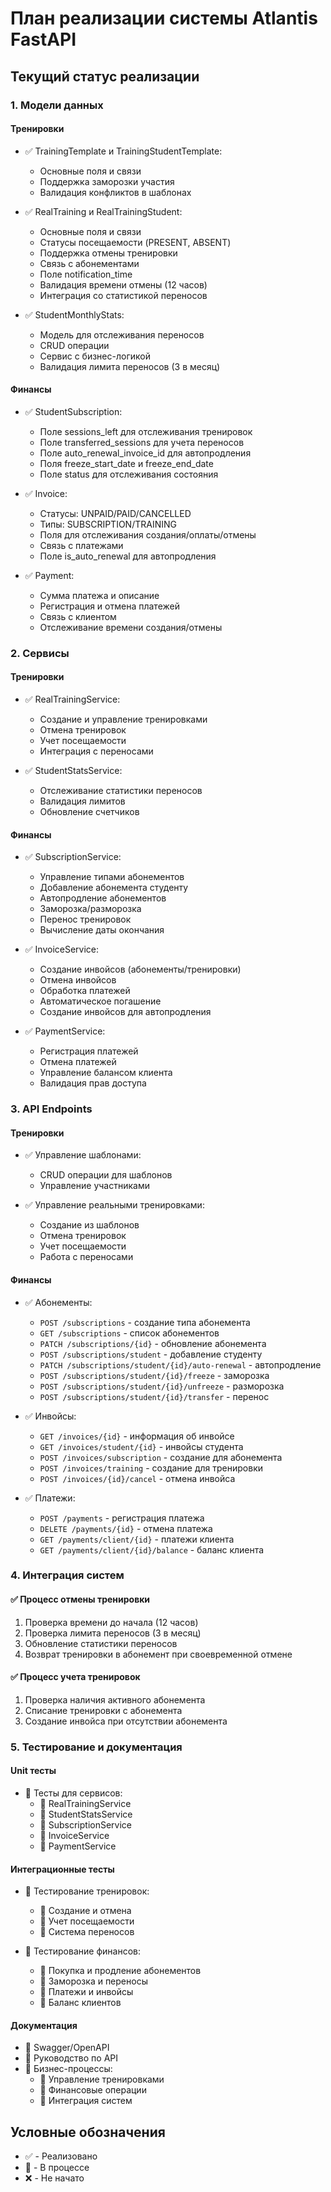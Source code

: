 # План реализации системы Atlantis FastAPI

## Текущий статус реализации

### 1. Модели данных

#### Тренировки
- ✅ TrainingTemplate и TrainingStudentTemplate:
  - Основные поля и связи
  - Поддержка заморозки участия
  - Валидация конфликтов в шаблонах

- ✅ RealTraining и RealTrainingStudent:
  - Основные поля и связи
  - Статусы посещаемости (PRESENT, ABSENT)
  - Поддержка отмены тренировки
  - Связь с абонементами
  - Поле notification_time
  - Валидация времени отмены (12 часов)
  - Интеграция со статистикой переносов

- ✅ StudentMonthlyStats:
  - Модель для отслеживания переносов
  - CRUD операции
  - Сервис с бизнес-логикой
  - Валидация лимита переносов (3 в месяц)

#### Финансы
- ✅ StudentSubscription:
  - Поле sessions_left для отслеживания тренировок
  - Поле transferred_sessions для учета переносов
  - Поле auto_renewal_invoice_id для автопродления
  - Поля freeze_start_date и freeze_end_date
  - Поле status для отслеживания состояния

- ✅ Invoice:
  - Статусы: UNPAID/PAID/CANCELLED
  - Типы: SUBSCRIPTION/TRAINING
  - Поля для отслеживания создания/оплаты/отмены
  - Связь с платежами
  - Поле is_auto_renewal для автопродления

- ✅ Payment:
  - Сумма платежа и описание
  - Регистрация и отмена платежей
  - Связь с клиентом
  - Отслеживание времени создания/отмены

### 2. Сервисы

#### Тренировки
- ✅ RealTrainingService:
  - Создание и управление тренировками
  - Отмена тренировок
  - Учет посещаемости
  - Интеграция с переносами

- ✅ StudentStatsService:
  - Отслеживание статистики переносов
  - Валидация лимитов
  - Обновление счетчиков

#### Финансы
- ✅ SubscriptionService:
  - Управление типами абонементов
  - Добавление абонемента студенту
  - Автопродление абонементов
  - Заморозка/разморозка
  - Перенос тренировок
  - Вычисление даты окончания

- ✅ InvoiceService:
  - Создание инвойсов (абонементы/тренировки)
  - Отмена инвойсов
  - Обработка платежей
  - Автоматическое погашение
  - Создание инвойсов для автопродления

- ✅ PaymentService:
  - Регистрация платежей
  - Отмена платежей
  - Управление балансом клиента
  - Валидация прав доступа

### 3. API Endpoints

#### Тренировки
- ✅ Управление шаблонами:
  - CRUD операции для шаблонов
  - Управление участниками

- ✅ Управление реальными тренировками:
  - Создание из шаблонов
  - Отмена тренировок
  - Учет посещаемости
  - Работа с переносами

#### Финансы
- ✅ Абонементы:
  - `POST /subscriptions` - создание типа абонемента
  - `GET /subscriptions` - список абонементов
  - `PATCH /subscriptions/{id}` - обновление абонемента
  - `POST /subscriptions/student` - добавление студенту
  - `PATCH /subscriptions/student/{id}/auto-renewal` - автопродление
  - `POST /subscriptions/student/{id}/freeze` - заморозка
  - `POST /subscriptions/student/{id}/unfreeze` - разморозка
  - `POST /subscriptions/student/{id}/transfer` - перенос

- ✅ Инвойсы:
  - `GET /invoices/{id}` - информация об инвойсе
  - `GET /invoices/student/{id}` - инвойсы студента
  - `POST /invoices/subscription` - создание для абонемента
  - `POST /invoices/training` - создание для тренировки
  - `POST /invoices/{id}/cancel` - отмена инвойса

- ✅ Платежи:
  - `POST /payments` - регистрация платежа
  - `DELETE /payments/{id}` - отмена платежа
  - `GET /payments/client/{id}` - платежи клиента
  - `GET /payments/client/{id}/balance` - баланс клиента

### 4. Интеграция систем

#### ✅ Процесс отмены тренировки
1. Проверка времени до начала (12 часов)
2. Проверка лимита переносов (3 в месяц)
3. Обновление статистики переносов
4. Возврат тренировки в абонемент при своевременной отмене

#### ✅ Процесс учета тренировок
1. Проверка наличия активного абонемента
2. Списание тренировки с абонемента
3. Создание инвойса при отсутствии абонемента

### 5. Тестирование и документация

#### Unit тесты
- 🔄 Тесты для сервисов:
  - 🔄 RealTrainingService
  - 🔄 StudentStatsService
  - 🔄 SubscriptionService
  - 🔄 InvoiceService
  - 🔄 PaymentService

#### Интеграционные тесты
- 🔄 Тестирование тренировок:
  - 🔄 Создание и отмена
  - 🔄 Учет посещаемости
  - 🔄 Система переносов

- 🔄 Тестирование финансов:
  - 🔄 Покупка и продление абонементов
  - 🔄 Заморозка и переносы
  - 🔄 Платежи и инвойсы
  - 🔄 Баланс клиентов

#### Документация
- 🔄 Swagger/OpenAPI
- 🔄 Руководство по API
- 🔄 Бизнес-процессы:
  - 🔄 Управление тренировками
  - 🔄 Финансовые операции
  - 🔄 Интеграция систем

## Условные обозначения
- ✅ - Реализовано
- 🔄 - В процессе
- ❌ - Не начато 